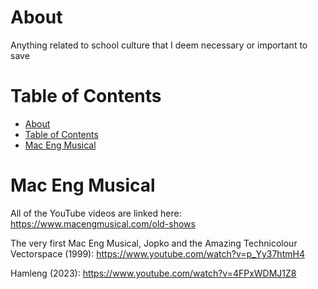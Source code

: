 # About
Anything related to school culture that I deem necessary or important to save

# Table of Contents
- [About](#about)
- [Table of Contents](#table-of-contents)
- [Mac Eng Musical](#mac-eng-musical)

# Mac Eng Musical
All of the YouTube videos are linked here: https://www.macengmusical.com/old-shows

The very first Mac Eng Musical, Jopko and the Amazing Technicolour Vectorspace (1999): https://www.youtube.com/watch?v=p_Yy37htmH4

Hamleng (2023): https://www.youtube.com/watch?v=4FPxWDMJ1Z8

